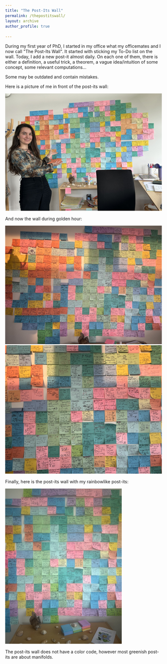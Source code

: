 ```yaml
---
title: "The Post-Its Wall"
permalink: /thepostitswall/
layout: archive
author_profile: true

---
```


During my first year of PhD, I started in my office what my officemates and I now call "The Post-Its Wall". 
It started with sticking my To-Do list on the wall. Today, I add a new post-it almost daily. 
On each one of them, there is either a definition, a useful trick, a theorem, a vague idea/intuition of some concept, some relevant computations...

Some may be outdated and contain mistakes.

Here is a picture of me in front of the post-its wall: 

<img src="/images/postitswall1.jpeg" alt="In front of the wall" width="700">

And now the wall during golden hour: 

<img src="/images/goldenhour.jpeg" alt="Golden Hour 1" width="700">

<img src="/images/Postits2.jpeg" alt="Golden Hour 2" width="700">

Finally, here is the post-its wall with my rainbowlike post-its: 

<img src="/images/Post-Its-Rainbow.jpeg" alt="Rainbow" height="500">

The post-its wall does not have a color code, however most greenish post-its are about manifolds. 


